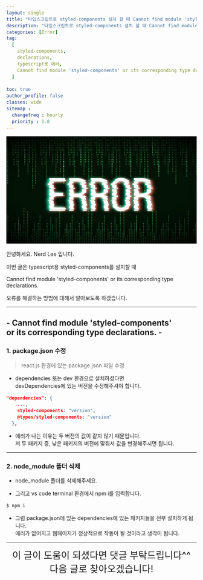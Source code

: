 ```yaml
---
layout: single
title: "타입스크립트로 styled-components 설치 할 때 Cannot find module 'styled-components' or its corresponding type declarations. 오류 해결 방법"
description: "타입스크립트로 styled-components 설치 할 때 Cannot find module 'styled-components' or its corresponding type declarations. 오류 해결 방법"
categories: [Error]
tag:
  [
    styled-components,
    declarations,
    typescript용 에러,
    Cannot find module 'styled-components' or its corresponding type declarations,
  ]

toc: true
author_profile: false
classes: wide
sitemap :
  changefreq : hourly
  priority : 1.0
---
```


![](/assets/img/etc/error.png)

안녕하세요. Nerd Lee 입니다.

이번 글은 typescript용 styled-components를 설치할 때

Cannot find module 'styled-components' or its corresponding type declarations.

오류를 해결하는 방법에 대해서 알아보도록 하겠습니다.

---

## - Cannot find module 'styled-components'<br> or its corresponding type declarations. -

### 1. package.json 수정

> react.js 환경에 있는 package.json 파일 수정

- dependencies 또는 dev 환경으로 설치하셨다면<br>
  devDependencies에 있는 버전을 수정해주셔야 합니다.

```json
"dependencies": {
    ...,
    styled-components: "version",
    @types/styled-components: "version"
  },
```

- 에러가 나는 이유는 두 버전의 값이 같지 않기 때문입니다.<br>
  저 두 패키지 중, 낮은 패키지의 버전에 맞춰서 값을 변경해주시면 됩니다.

---

### 2. node_module 폴더 삭제

- node_module 폴더를 삭제해주세요.

- 그리고 vs code terminal 환경에서 npm i를 입력합니다.

```bash
$ npm i
```

- 그럼 package.json에 있는 dependencies에 있는 패키지들을 전부 설치하게 됩니다.<br>
  에러가 없어지고 웹페이지가 정상적으로 작동이 될 것이라고 생각이 됩니다.

---

<div style="font-size:25px; text-align:center">
이 글이 도움이 되셨다면 댓글 부탁드립니다^^<br>
다음 글로 찾아오겠습니다!
</div>

